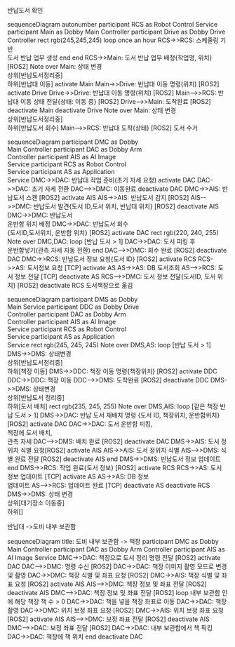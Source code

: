 반납도서 확인


sequenceDiagram
    autonumber
    participant RCS as Robot Control Service
    participant Main as Dobby Main Controller
    participant Drive as Dobby Drive Controller
    rect rgb(245,245,245)
      loop once an hour
        RCS->>RCS: 스케줄링 기반<br/>도서 반납 업무 생성
      end
    end
    RCS->>Main: 도서 반납 업무 배정{작업명, 위치}  [ROS2]
    Note over Main: 상태 변경<br/>상위[반납도서정리중]<br/>하위[반납대 이동]
    activate Main
    Main->>Drive: 반납대 이동 명령(위치) [ROS2]
    activate Drive
    Drive->>Drive: 반납대 이동 명령(위치)  [ROS2]
    Main-->>RCS: 반납대 이동 상태 전달{상태: 이동 중}  [ROS2]
    Drive-->>Main: 도착완료  [ROS2]
    deactivate Main
    deactivate Drive
    Note over Main: 상태 변경<br/>상위[반납도서정리중]<br/>하위[반납도서 회수]
    Main-->>RCS: 반납대 도착{상태}  [ROS2]
 도서 수거


sequenceDiagram
    participant DMC as Dobby<br/>Main Controller
    participant DAC as Dobby Arm<br/>Controller
    participant AIS as AI Image<br/>Service
    participant RCS as Robot Control<br/>Service
    participant AS as Application<br/>Service
    DMC->>DAC: 반납대 작업 준비(초기 자세 요청)
    activate DAC
    DAC->>DAC: 초기 자세 전환
    DAC-->>DMC: 이동완료
    deactivate DAC
    DMC->>AIS: 반납도서 스캔  [ROS2]
    activate AIS
    AIS->>AIS: 반납도서 감지  [ROS2]
    AIS-->>DMC: 반납도서 발견{도서 ID,도서 위치, 반납대 위치} [ROS2]
    deactivate AIS
    DMC->>DMC: 반납도서<br/>운반함 위치 배정
    DMC->>DAC: 반납도서 회수<br/>{도서ID,도서위치, 운반함 위치} [ROS2]
    activate DAC
    rect rgb(220, 240, 255)
        Note over DMC,DAC: loop [반납 도서 > 1]
        DAC->>DAC: 도서 피킹 후<br/>운반함넣기(관측 자세 자동 전환)
    end
    DAC-->>DMC: 회수 완료 [ROS2]
    deactivate DAC
    DMC->>RCS: 반납도서 정보 요청{도서 ID} [ROS2]
    activate RCS
    RCS->>AS: 도서정보 요청 [TCP]
    activate AS
    AS->>AS: DB 도서조회 
    AS-->>RCS: 도서 정보 전달 [TCP]
    deactivate AS
    RCS-->>DMC: 도서 정보 전달{도서ID, 도서 위치} [ROS2]
    deactivate RCS
도서책장으로 옮김


sequenceDiagram
    participant DMS as Dobby<br/>Main Service
    participant DDC as Dobby Drive<br/>Controller
    participant DAC as Dobby Arm<br/>Controller
    participant AIS as AI Image<br/>Service
    participant RCS as Robot Control<br/>Service
    participant AS as Application<br/>Service
    rect rgb(245, 245, 245)
        Note over DMS,AS: loop [반납 도서 > 1]
        DMS->>DMS: 상태변경<br/>상위[반납도서정리중]<br/>하위[책장 이동]
        DMS->>DDC: 책장 이동 명령{책장위치} [ROS2]
        activate DDC
        DDC->>DDC: 책장 이동
        DDC-->>DMS: 도착완료 [ROS2]
        deactivate DDC
        DMS->>DMS: 상태변경<br/>상위[반납도서 정리중]<br/>하위[도서 배치]
        rect rgb(235, 245, 255)
            Note over DMS,AIS: loop [같은 책장 반납 도서 > 1]
            DMS->>DAC: 반납 도서 재배치 명령 {도서 ID, 책장위치, 운반함위치} [ROS2]
            activate DAC
            DAC->>DAC: 도서 운반함 피킹,<br/>책장에 도서 배치,<br/>관측 자세
            DAC-->>DMS: 배치 완료 [ROS2]
            deactivate DAC
            DMS->>AIS: 도서 정위치 식별 요청[ROS2]
            activate AIS
            AIS->>AIS: 도서 정위치 식별 
            AIS-->>DMS: 식별 완료 전달 [ROS2]
            deactivate AIS
        end
        DMS->>DMS: 반납도서 정보 업데이트
    end
    DMS->>RCS: 작업 완료{도서 정보} [ROS2]
    activate RCS
    RCS->>AS: 도서 정보 업데이트 [TCP]
    activate AS
    AS->>AS: DB 정보<br/>업데이트
    AS-->>RCS: 업데이트 완료 [TCP]
    deactivate AS
    deactivate RCS
    DMS->>DMS: 상태 변경<br/>상위[대기장소 이동중]<br/>하위[]
 

반납대 ->도비 내부 보관함


sequenceDiagram
    title: 도비 내부 보관함 -> 책장
    participant DMC as Dobby Main Controller
    participant DAC as Dobby Arm Controller
    participant AIS as AI Image Service
    DMC->>DAC: 책장으로 도서 정리 명령 전달 [ROS2]
    activate DAC
    DAC-->>DMC: 명령 수신 [ROS2]
    DAC->>DAC: 책장 이미지 촬영 모드로 변경 및 촬영
	  DAC->>DMC: 책장 식별 및 좌표 요청 [ROS2]
    DMC->>AIS: 책장 식별 및 좌표 요청 [ROS2]
    activate AIS
    AIS-->>DMC: 책장 정보 및 좌표 전달 [ROS2]
    deactivate AIS
    DMC-->>DAC: 책장 정보 및 좌표 전달 [ROS2]
    loop 내부 보관함 안에 해당 책장 책 수 > 0
        DAC->>DAC: 책을 넣을 책장 좌표로 이동
        DAC->>DAC: 책장 촬영
        DAC->>DMC: 위치 보정 좌표 요청 [ROS2]
        DMC->>AIS: 위치 보정 좌표 요청 [ROS2]
        activate AIS
        AIS-->>DMC: 보정 좌표 전달 [ROS2]
        deactivate AIS
        DMC-->>DAC: 보정 좌표 전달 [ROS2]
        DAC->>DAC: 내부 보관함에서 책 픽킹
        DAC->>DAC: 책장에 책 위치
    end
    deactivate DAC
